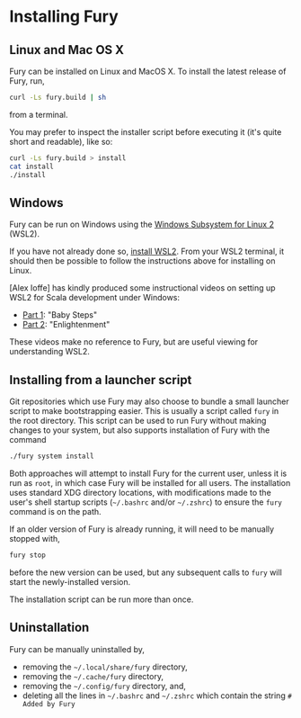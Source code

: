 # Installing Fury

## Linux and Mac OS X

Fury can be installed on Linux and MacOS X. To install the latest release of Fury, run,
```sh
curl -Ls fury.build | sh
```
from a terminal.

You may prefer to inspect the installer script before executing it (it's quite short and readable), like so:
```sh
curl -Ls fury.build > install
cat install
./install
```

## Windows

Fury can be run on Windows using the
[Windows Subsystem for Linux 2](https://docs.microsoft.com/en-us/windows/wsl/about) (WSL2).

If you have not already done so, [install WSL2](https://docs.microsoft.com/en-us/windows/wsl/install-win10).
From your WSL2 terminal, it should then be possible to follow the instructions above for installing on Linux.

[Alex Ioffe] has kindly produced some instructional videos on setting up WSL2 for Scala development under
Windows:
- [Part 1](https://www.youtube.com/watch?v=JBAQPS9MYkY): "Baby Steps"
- [Part 2](https://www.youtube.com/watch?v=uM4Ay1xHKJY): "Enlightenment"

These videos make no reference to Fury, but are useful viewing for understanding WSL2.

## Installing from a launcher script

Git repositories which use Fury may also choose to bundle a small launcher script to make bootstrapping easier.
This is usually a script called `fury` in the root directory. This script can be used to run Fury without
making changes to your system, but also supports installation of Fury with the command
```sh
./fury system install
```

Both approaches will attempt to install Fury for the current user, unless it is run as `root`, in which case
Fury will be installed for all users. The installation uses standard XDG directory locations, with
modifications made to the user's shell startup scripts (`~/.bashrc` and/or `~/.zshrc`) to ensure the `fury`
command is on the path.

If an older version of Fury is already running, it will need to be manually stopped with,
```sh
fury stop
```
before the new version can be used, but any subsequent calls to `fury` will start the newly-installed version.

The installation script can be run more than once.

## Uninstallation

Fury can be manually uninstalled by,
- removing the `~/.local/share/fury` directory,
- removing the `~/.cache/fury` directory,
- removing the `~/.config/fury` directory, and,
- deleting all the lines in `~/.bashrc` and `~/.zshrc` which contain the string `# Added by Fury`
